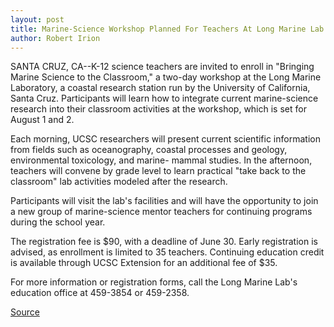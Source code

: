 ```yaml
---
layout: post
title: Marine-Science Workshop Planned For Teachers At Long Marine Lab 
author: Robert Irion
---
```


SANTA CRUZ, CA--K-12 science teachers are invited to enroll in  "Bringing Marine Science to the Classroom," a two-day workshop at  the Long Marine Laboratory, a coastal research station run by the  University of California, Santa Cruz. Participants will learn how to  integrate current marine-science research into their classroom  activities at the workshop, which is set for August 1 and 2.

Each morning, UCSC researchers will present current  scientific information from fields such as oceanography, coastal  processes and geology, environmental toxicology, and marine- mammal studies. In the afternoon, teachers will convene by grade  level to learn practical "take back to the classroom" lab activities  modeled after the research.

Participants will visit the lab's facilities and will have the  opportunity to join a new group of marine-science mentor teachers  for continuing programs during the school year.

The registration fee is $90, with a deadline of June 30. Early  registration is advised, as enrollment is limited to 35 teachers.  Continuing education credit is available through UCSC Extension for  an additional fee of $35.

For more information or registration forms, call the Long  Marine Lab's education office at 459-3854 or 459-2358.

[Source](http://www1.ucsc.edu/news_events/press_releases/archive/93-94/06-94/060994-Marine_science_work.html "Permalink to 060994-Marine_science_work")
